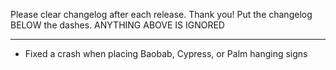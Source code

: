 Please clear changelog after each release.
Thank you!
Put the changelog BELOW the dashes. ANYTHING ABOVE IS IGNORED

-----------------
- Fixed a crash when placing Baobab, Cypress, or Palm hanging signs
